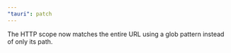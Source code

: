 ```yaml
---
"tauri": patch
---
```


The HTTP scope now matches the entire URL using a glob pattern instead of only its path.
